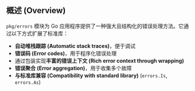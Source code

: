 <!--
 * Author: Martin <lmccc.dev@gmail.com>
 * Co-Author: AI Assistant
 * Description: This document was collaboratively developed by Martin and AI Assistant.
-->

## 概述 (Overview)

`pkg/errors` 模块为 Go 应用程序提供了一种强大且结构化的错误处理方法。它通过以下方式扩展了标准库：

- **自动堆栈跟踪 (Automatic stack traces)**，便于调试
- **错误码 (Error codes)**，用于程序化错误处理
- 通过包装实现**丰富的错误上下文 (Rich error context through wrapping)**
- **错误聚合 (Error aggregation)**，用于收集多个故障
- **与标准库兼容 (Compatibility with standard library)** (`errors.Is`, `errors.As`) 
